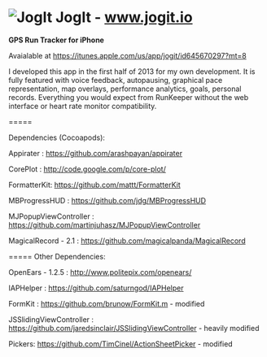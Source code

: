 # ![JogIt](https://github.com/geoffmacd/JogIt/blob/master/J5small.png?raw=true) JogIt - www.jogit.io

<b>GPS Run Tracker for iPhone</b>


Avaialable at https://itunes.apple.com/us/app/jogit/id645670297?mt=8


I developed this app in the first half of 2013 for my own development. It is fully featured with voice feedback, autopausing, graphical pace representation, map overlays, performance analytics, goals, personal records. Everything you would expect from RunKeeper without the web interface or heart rate monitor compatibility.


=====


Dependencies (Cocoapods):

Appirater : https://github.com/arashpayan/appirater

CorePlot : http://code.google.com/p/core-plot/ 

FormatterKit: https://github.com/mattt/FormatterKit 

MBProgressHUD : https://github.com/jdg/MBProgressHUD

MJPopupViewController : https://github.com/martinjuhasz/MJPopupViewController

MagicalRecord	- 2.1 : https://github.com/magicalpanda/MagicalRecord

=====
Other Dependencies:

OpenEars - 1.2.5 : http://www.politepix.com/openears/ 

IAPHelper : https://github.com/saturngod/IAPHelper

FormKit : https://github.com/brunow/FormKit.m -  modified

JSSlidingViewController : https://github.com/jaredsinclair/JSSlidingViewController - heavily modified

Pickers: 	https://github.com/TimCinel/ActionSheetPicker - modified



